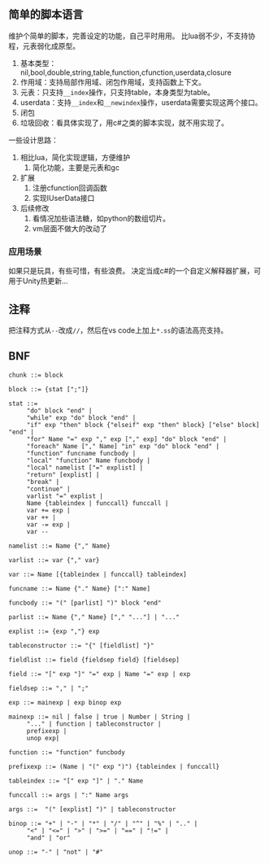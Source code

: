 ## 简单的脚本语言
维护个简单的脚本，完善设定的功能，自己平时用用。
比lua弱不少，不支持协程，元表弱化成原型。
1. 基本类型：nil,bool,double,string,table,function,cfunction,userdata,closure
2. 作用域：支持局部作用域、闭包作用域，支持函数上下文。
3. 元表：只支持`__index`操作，只支持table，本身类型为table。
4. userdata：支持`__index`和`__newindex`操作，userdata需要实现这两个接口。
5. 闭包
6. 垃圾回收：看具体实现了，用c#之类的脚本实现，就不用实现了。

一些设计思路：
1. 相比lua，简化实现逻辑，方便维护
    1. 简化功能，主要是元表和gc
2. 扩展
    1. 注册cfunction回调函数
    2. 实现IUserData接口
3. 后续修改
    1. 看情况加些语法糖，如python的数组切片。
    2. vm层面不做大的改动了

### 应用场景
如果只是玩具，有些可惜，有些浪费。
决定当成c#的一个自定义解释器扩展，可用于Unity热更新...

## 注释
把注释方式从`--`改成`//`，然后在vs code上加上`*.ss`的语法高亮支持。

## BNF
```
chunk ::= block

block ::= {stat [";"]}

stat ::=
     "do" block "end" |
     "while" exp "do" block "end" |
     "if" exp "then" block {"elseif" exp "then" block} ["else" block] "end" |
     "for" Name "=" exp "," exp ["," exp] "do" block "end" |
     "foreach" Name ["," Name] "in" exp "do" block "end" |
     "function" funcname funcbody |
     "local" "function" Name funcbody |
     "local" namelist ["=" explist] |
     "return" [explist] |
     "break" |
     "continue" |
     varlist "=" explist |
     Name {tableindex | funccall} funccall |
     var += exp |
     var ++ |
     var -= exp |
     var --

namelist ::= Name {"," Name}

varlist ::= var {"," var}

var ::= Name [{tableindex | funccall} tableindex]

funcname ::= Name {"." Name} [":" Name]

funcbody ::= "(" [parlist] ")" block "end"

parlist ::= Name {"," Name} ["," "..."] | "..."

explist ::= {exp ","} exp

tableconstructor ::= "{" [fieldlist] "}"

fieldlist ::= field {fieldsep field} [fieldsep]

field ::= "[" exp "]" "=" exp | Name "=" exp | exp

fieldsep ::= "," | ";"

exp ::= mainexp | exp binop exp

mainexp ::= nil | false | true | Number | String |
     "..." | function | tableconstructor |
     prefixexp |
     unop exp|

function ::= "function" funcbody

prefixexp ::= (Name | "(" exp ")") {tableindex | funccall}

tableindex ::= "[" exp "]" | "." Name

funccall ::= args | ":" Name args

args ::=  "(" [explist] ")" | tableconstructor

binop ::= "+" | "-" | "*" | "/" | "^" | "%" | ".." |
     "<" | "<=" | ">" | ">=" | "==" | "!=" |
     "and" | "or"

unop ::= "-" | "not" | "#"
```